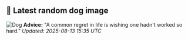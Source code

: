 ## 🐶 Latest random dog image
![Dog](https://images.dog.ceo/breeds/schnauzer-giant/n02097130_1438.jpg)
**Advice:** "A common regret in life is wishing one hadn't worked so hard."
*Updated: 2025-08-13 15:35 UTC*
